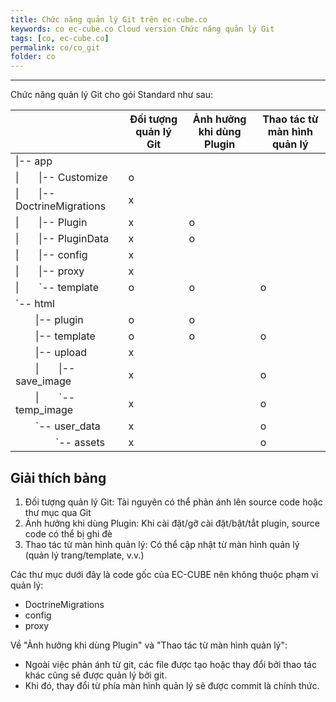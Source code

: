 ```yaml
---
title: Chức năng quản lý Git trên ec-cube.co
keywords: co ec-cube.co Cloud version Chức năng quản lý Git
tags: [co, ec-cube.co]
permalink: co/co_git
folder: co
---
```


---

Chức năng quản lý Git cho gói Standard như sau:

|                                               |Đối tượng quản lý Git|Ảnh hưởng khi dùng Plugin|Thao tác từ màn hình quản lý|
|-----------------------------------------------|--------------------|------------------------|----------------------------|
| \|\-\- app                                  |                    |                        |                            |
| \|  \|\-\- Customize                        | o                  |                        |                            |
| \|  \|\-\- DoctrineMigrations               | x                  |                        |                            |
| \|  \|\-\- Plugin                           | x                  | o                      |                            |
| \|  \|\-\- PluginData                       | x                  | o                      |                            |
| \|  \|\-\- config                           | x                  |                        |                            |
| \|  \|\-\- proxy                            | x                  |                        |                            |
| \|  `\-\- template                          | o                  | o                      | o                          |
| `\-\- html                                  |                    |                        |                            |
|  \|\-\- plugin                              | o                  | o                      |                            |
|  \|\-\- template                            | o                  | o                      | o                          |
|  \|\-\- upload                              | x                  |                        |                            |
|  \|  \|\-\- save_image                      | x                  |                        | o                          |
|  \|  `\-\- temp_image                       | x                  |                        | o                          |
|  `\-\- user_data                            | x                  |                        | o                          |
|    `-- assets                               | x                  |                        | o                          |

## Giải thích bảng

1. Đối tượng quản lý Git: Tài nguyên có thể phản ánh lên source code hoặc thư mục qua Git
1. Ảnh hưởng khi dùng Plugin: Khi cài đặt/gỡ cài đặt/bật/tắt plugin, source code có thể bị ghi đè
1. Thao tác từ màn hình quản lý: Có thể cập nhật từ màn hình quản lý (quản lý trang/template, v.v.)

Các thư mục dưới đây là code gốc của EC-CUBE nên không thuộc phạm vi quản lý:
- DoctrineMigrations
- config
- proxy

Về "Ảnh hưởng khi dùng Plugin" và "Thao tác từ màn hình quản lý":
- Ngoài việc phản ánh từ git, các file được tạo hoặc thay đổi bởi thao tác khác cũng sẽ được quản lý bởi git.
- Khi đó, thay đổi từ phía màn hình quản lý sẽ được commit là chính thức.
